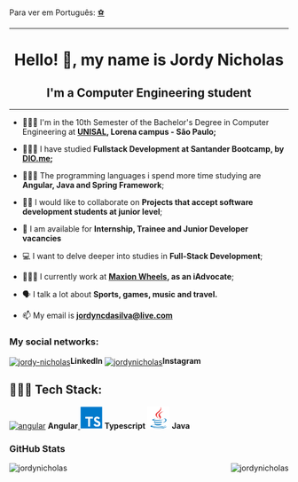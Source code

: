 Para ver em Português: [⚽​](https://github.com/JordyNicholas/jordynicholas/blob/main/README.md)
___

<h1 align="center">Hello! 👋, my name is Jordy Nicholas</h1>
<h2 align="center">I'm a Computer Engineering student</h2>

___

- 🧑🏾‍🎓​ I'm in the 10th Semester of the Bachelor's Degree in Computer Engineering at **[UNISAL](https://unisal.br), Lorena campus - São Paulo;**

- 👨🏽‍🎓​ I have studied **Fullstack Development at Santander Bootcamp, by [DIO.me](https://web.dio.me/track/bf7abb82-1324-4074-9949-f474a1a911fe);**

- ​👨🏽‍💻​​ The programming languages i spend more time studying are **Angular, Java and Spring Framework**;

- 🤝🏼​ I would like to collaborate on **Projects that accept software development students at junior level**;

- 💬 I am available for **Internship, Trainee and Junior Developer vacancies**

- 💻​ I want to delve deeper into studies in **Full-Stack Development**;

- 🧑🏽‍🏭​ I currently work at **[Maxion Wheels](https://www.maxionwheels.com), as an iAdvocate**;

- 🗣️​ I talk a lot about **Sports, games, music and travel.**

  

- 📫 My email is **jordyncdasilva@live.com**
  
<h3  align="left">My social networks: </h3>

<p  align="left">

<a  href="https://linkedin.com/in/jordy-nicholas"  target="blank"><img  align="center"  src="https://raw.githubusercontent.com/rahuldkjain/github-profile-readme-generator/master/src/images/icons/Social/linked-in-alt.svg"  alt="jordy-nicholas"  height="30"  width="40"  /></a>**LinkedIn** <a  href="https://instagram.com/jordynicholas"  target="blank"><img  align="center"  src="https://raw.githubusercontent.com/rahuldkjain/github-profile-readme-generator/master/src/images/icons/Social/instagram.svg"  alt="jordynicholas"  height="30"  width="40"  /></a>**Instagram**

</p>

<h2  align="left"> 👨🏾‍💻​ Tech Stack:</h1>

<a  href="https://angular.io"  target="_blank"  rel="noreferrer"><img  src="https://angular.io/assets/images/logos/angular/angular.svg"  alt="angular"  width="40"  height="40"/></a>		**Angular**<a  href="https://www.typescriptlang.org/"  target="_blank"  rel="noreferrer">  <img  src="https://raw.githubusercontent.com/devicons/devicon/master/icons/typescript/typescript-original.svg"  alt="typescript"  width="40"  height="40"/></a>	**Typescript**	<a  href="https://www.java.com"  target="_blank"  rel="noreferrer">  <img src="https://raw.githubusercontent.com/devicons/devicon/master/icons/java/java-original.svg"  alt="java"  width="40"  height="40"/></a>  **Java**

  

<h3  align="left">GitHub Stats</h3>

<p><img  align="left"  src="https://github-readme-stats.vercel.app/api/top-langs?username=jordynicholas&show_icons=true&locale=en&layout=compact"  alt="jordynicholas"  /></p>

<p>&nbsp;<img  align="right"  src="https://github-readme-stats.vercel.app/api?username=jordynicholas&show_icons=true&locale=en"  alt="jordynicholas"  /></p>
